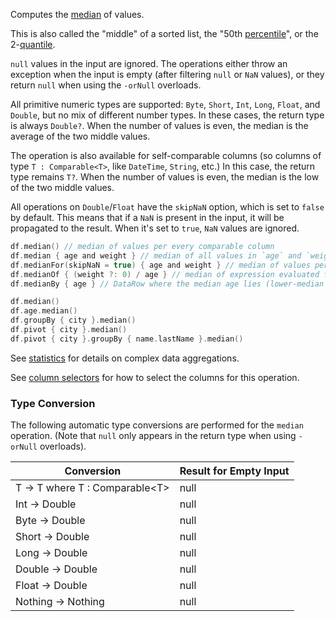 [//]: # (title: median)

<!---IMPORT org.jetbrains.kotlinx.dataframe.samples.api.Analyze-->

Computes the [median](https://en.wikipedia.org/wiki/Median) of values.

This is also called the "middle" of a sorted list, the "50th [percentile](percentile.md)", or
the 2-[quantile](https://en.wikipedia.org/wiki/Quantile).

`null` values in the input are ignored.
The operations either throw an exception when the input is empty (after filtering `null` or `NaN` values),
or they return `null` when using the `-orNull` overloads.

All primitive numeric types are supported: `Byte`, `Short`, `Int`, `Long`, `Float`, and `Double`,
but no mix of different number types.
In these cases, the return type is always `Double?`.
When the number of values is even, the median is the average of the two middle values.

The operation is also available for self-comparable columns
(so columns of type `T : Comparable<T>`, like `DateTime`, `String`, etc.)
In this case, the return type remains `T?`.
When the number of values is even, the median is the low of the two middle values.

All operations on `Double`/`Float` have the `skipNaN` option, which is
set to `false` by default. This means that if a `NaN` is present in the input, it will be propagated to the result.
When it's set to `true`, `NaN` values are ignored.

<!---FUN medianModes-->

```kotlin
df.median() // median of values per every comparable column
df.median { age and weight } // median of all values in `age` and `weight`
df.medianFor(skipNaN = true) { age and weight } // median of values per `age` and `weight` separately
df.medianOf { (weight ?: 0) / age } // median of expression evaluated for every row
df.medianBy { age } // DataRow where the median age lies (lower-median for an even number of values)
```

<!---END-->

<!---FUN medianAggregations-->

```kotlin
df.median()
df.age.median()
df.groupBy { city }.median()
df.pivot { city }.median()
df.pivot { city }.groupBy { name.lastName }.median()
```

<!---END-->

See [statistics](summaryStatistics.md#groupby-statistics) for details on complex data aggregations.

See [column selectors](ColumnSelectors.md) for how to select the columns for this operation.

### Type Conversion

The following automatic type conversions are performed for the `median` operation.
(Note that `null` only appears in the return type when using `-orNull` overloads).

| Conversion                       | Result for Empty Input |
|----------------------------------|------------------------|
| T -> T where T : Comparable\<T\> | null                   |
| Int -> Double                    | null                   |
| Byte -> Double                   | null                   |
| Short -> Double                  | null                   |
| Long -> Double                   | null                   |
| Double -> Double                 | null                   |
| Float -> Double                  | null                   |
| Nothing -> Nothing               | null                   |
